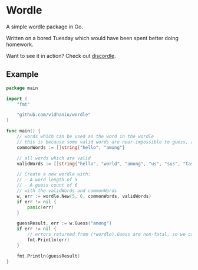 # Wordle

A simple wordle package in Go.

Written on a bored Tuesday which would have been spent better doing homework.

Want to see it in action? Check out [discordle](https://github.com/vidhanio/discordle).

## Example

```go
package main

import (
    "fmt"

    "github.com/vidhanio/wordle"
)

func main() {
	// words which can be used as the word in the wordle
	// this is because some valid words are near-impossible to guess, although they are valid words
	commonWords := []string{"hello", "among"}

	// all words which are valid
	validWords := []string{"hello", "world", "among", "us", "sus", "tasks"}

	// Create a new wordle with:
	// - A word length of 5
	// - A guess count of 6
	// with the validWords and commonWords
	w, err := wordle.New(5, 6, commonWords, validWords)
	if err != nil {
		panic(err)
	}

	guessResult, err := w.Guess("among")
	if err != nil {
		// errors returned from (*wordle).Guess are non-fatal, so we can continue while telling the user the error
		fmt.Println(err)
	}

	fmt.Println(guessResult)
}
```
